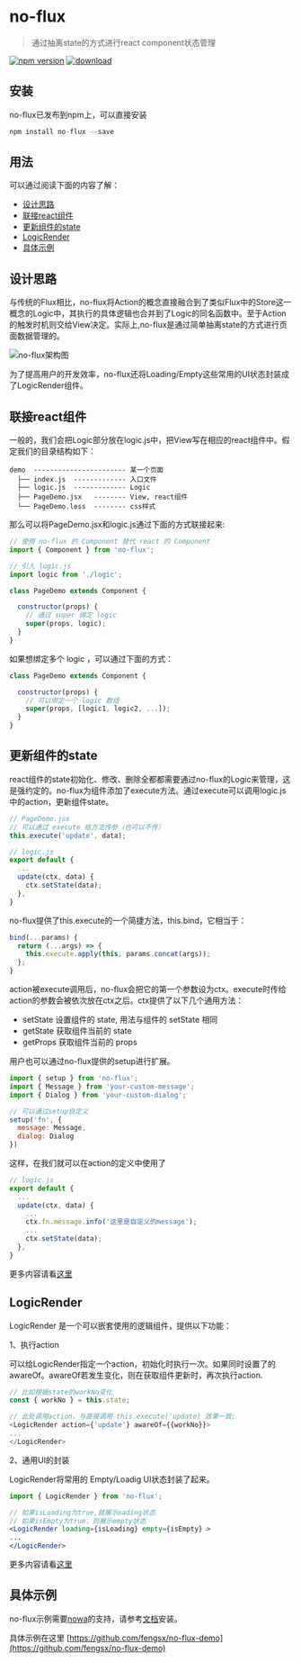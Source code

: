 # no-flux
>通过抽离state的方式进行react component状态管理

[![npm version](https://img.shields.io/npm/v/no-flux.svg?style=flat)](https://www.npmjs.com/package/no-flux) [![download](https://img.shields.io/npm/dm/no-flux.svg?style=flat)](https://www.npmjs.com/package/no-flux) 

## 安装
no-flux已发布到npm上，可以直接安装
```javascript
npm install no-flux --save
```

## 用法
可以通过阅读下面的内容了解：
- [设计思路](#设计思路)
- [联接react组件](#联接react组件)
- [更新组件的state](#更新组件的state)
- [LogicRender](#logicrender)
- [具体示例](#具体示例)

## 设计思路

与传统的Flux相比，no-flux将Action的概念直接融合到了类似Flux中的Store这一概念的Logic中，其执行的具体逻辑也合并到了Logic的同名函数中。至于Action的触发时机则交给View决定。实际上,no-flux是通过简单抽离state的方式进行页面数据管理的。

![no-flux架构图](https://img.alicdn.com/tfs/TB1WnfOPpXXXXXBapXXXXXXXXXX-563-182.png)

为了提高用户的开发效率，no-flux还将Loading/Empty这些常用的UI状态封装成了LogicRender组件。

## 联接react组件
一般的，我们会把Logic部分放在logic.js中，把View写在相应的react组件中。假定我们的目录结构如下：

```
demo  ----------------------- 某一个页面
  ├── index.js  ------------- 入口文件
  ├── logic.js  ------------- Logic
  ├── PageDemo.jsx   -------- View, react组件
  └── PageDemo.less  -------- css样式
```

那么可以将PageDemo.jsx和logic.js通过下面的方式联接起来:

```jsx
// 使用 no-flux 的 Component 替代 react 的 Component
import { Component } from 'no-flux';

// 引入 logic.js
import logic from './logic';

class PageDemo extends Component {

  constructor(props) {
    // 通过 super 绑定 logic
    super(props, logic);
  }
}
```

如果想绑定多个 logic ，可以通过下面的方式：

``` jsx
class PageDemo extends Component {

  constructor(props) {
    // 可以绑定一个 logic 数组
    super(props, [logic1, logic2, ...]);
  }
}
```


## 更新组件的state

react组件的state初始化、修改、删除全都都需要通过no-flux的Logic来管理，这是强约定的。no-flux为组件添加了execute方法。通过execute可以调用logic.js中的action，更新组件state。
```javascript
// PageDemo.jsx
// 可以通过 execute 给方法传参（也可以不传）
this.execute('update', data);

// logic.js
export default { 
  ...
  update(ctx, data) {
    ctx.setState(data);
  },
}
```
no-flux提供了this.execute的一个简捷方法，this.bind，它相当于：

```javascript
bind(...params) {
  return (...args) => {
    this.execute.apply(this, params.concat(args));
  };
}
```

action被execute调用后，no-flux会把它的第一个参数设为ctx。execute时传给action的参数会被依次放在ctx之后。ctx提供了以下几个通用方法：
- setState 设置组件的 state, 用法与组件的 setState 相同
- getState 获取组件当前的 state
- getProps 获取组件当前的 props

用户也可以通过no-flux提供的setup进行扩展。

```javascript
import { setup } from 'no-flux';
import { Message } from 'your-custom-message';
import { Dialog } from 'your-custom-dialog';

// 可以通过setup自定义
setup('fn', {
  message: Message,
  dialog: Dialog
})
```

这样，在我们就可以在action的定义中使用了
```javascript
// logic.js
export default { 
  ...
  update(ctx, data) {
    ...
    ctx.fn.message.info('这里是自定义的message');
    ...
    ctx.setState(data);
  },
}
```
更多内容请看[这里](docs/more-on-logic/)

## LogicRender

LogicRender 是一个可以嵌套使用的逻辑组件，提供以下功能：

1、执行action

可以给LogicRender指定一个action，初始化时执行一次。如果同时设置了的awareOf。awareOf若发生变化，则在获取组件更新时，再次执行action.

```javascript
// 比如根据state的workNo变化
const { workNo } = this.state;

// 此处调用action，与直接调用 this.execute('update) 效果一致;
<LogicRender action={'update'} awareOf={{workNo}}>
...
</LogicRender> 
```


2、通用UI的封装

LogicRender将常用的 Empty/Loadig UI状态封装了起来。

```jsx
import { LogicRender } from 'no-flux';

// 如果isLoading为true,就展示oading状态
// 如果isEmpty为true，则展示empty状态
<LogicRender loading={isLoading} empty={isEmpty} >
...
</LogicRender> 
```

更多内容请看[这里](docs/LogicRender/)


## 具体示例

no-flux示例需要[nowa](https://github.com/nowa-webpack/nowa)的支持，请参考[文档](http://nowa-webpack.github.io/docs/an_zhuang.html)安装。

具体示例在这里 [https://github.com/fengsx/no-flux-demo](https://github.com/fengsx/no-flux-demo)